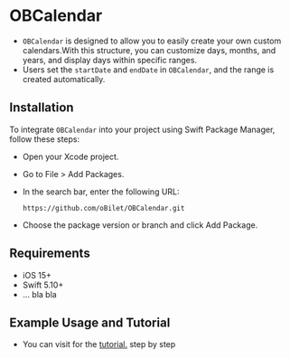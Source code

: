 
# OBCalendar


- `OBCalendar` is designed to allow you to easily create your own custom calendars.With this structure, you can customize days, months, and years, and display days within specific ranges.
- Users set the `startDate` and `endDate` in `OBCalendar`, and the range is created automatically.

## Installation
To integrate `OBCalendar` into your project using Swift Package Manager, follow these steps:
- Open your Xcode project.
- Go to File > Add Packages.
- In the search bar, enter the following URL:

    ```
    https://github.com/oBilet/OBCalendar.git
    ```
- Choose the package version or branch and click Add Package.



## Requirements
- iOS 15+
- Swift 5.10+
- ... bla bla

## Example Usage and Tutorial
- You can visit for the <a href="https://docs.github.com/en/rest/users/users?apiVersion=2022-11-28" target="_blank">tutorial.</a> step by step






